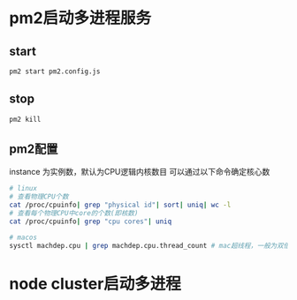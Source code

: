 # pm2启动多进程服务

## start
```bash
pm2 start pm2.config.js
```

## stop
```bash
pm2 kill
```

## pm2配置
instance 为实例数，默认为CPU逻辑内核数目
可以通过以下命令确定核心数

```bash
# linux
# 查看物理CPU个数
cat /proc/cpuinfo| grep "physical id"| sort| uniq| wc -l
# 查看每个物理CPU中core的个数(即核数)
cat /proc/cpuinfo| grep "cpu cores"| uniq
```

```bash
# macos
sysctl machdep.cpu | grep machdep.cpu.thread_count # mac超线程，一般为双倍逻辑核数
```

# node cluster启动多进程
